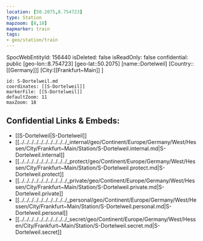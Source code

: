 ```yaml
---
location: [50.2075,8.754723]
type: Station 
mapzoom: [8,18] 
mapmarker: train 
tags:
- geo/station/train
---
```

SpocWebEntityId: 156440
isDeleted: false
isReadOnly: false
confidential: public
[geo-lon::8.754723]
[geo-lat::50.2075]
[name::Dortelweil]
[Country::[[Germany]]]
[City:[[Frankfurt~Main]] ]


```leaflet
id: S-Dortelweil.md
coordinates: [[S-Dortelweil]]
markerFile: [[S-Dortelweil]]
defaultZoom: 11 
maxZoom: 18
```


## Confidential Links & Embeds: 
- [[S-Dortelweil|S-Dortelweil]] 
- [[../../../../../../../../../../_internal/geo/Continent/Europe/Germany/West/Hessen/City/Frankfurt~Main/Station/S-Dortelweil.internal.md|S-Dortelweil.internal]] 
- [[../../../../../../../../../../_protect/geo/Continent/Europe/Germany/West/Hessen/City/Frankfurt~Main/Station/S-Dortelweil.protect.md|S-Dortelweil.protect]] 
- [[../../../../../../../../../../_private/geo/Continent/Europe/Germany/West/Hessen/City/Frankfurt~Main/Station/S-Dortelweil.private.md|S-Dortelweil.private]] 
- [[../../../../../../../../../../_personal/geo/Continent/Europe/Germany/West/Hessen/City/Frankfurt~Main/Station/S-Dortelweil.personal.md|S-Dortelweil.personal]] 
- [[../../../../../../../../../../_secret/geo/Continent/Europe/Germany/West/Hessen/City/Frankfurt~Main/Station/S-Dortelweil.secret.md|S-Dortelweil.secret]] 
